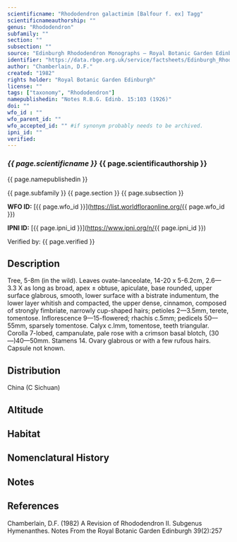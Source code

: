 ```yaml
---
scientificname: "Rhododendron galactimim [Balfour f. ex] Tagg"
scientificnameauthorship: ""
genus: "Rhododendron"
subfamily: ""
section: ""
subsection: ""
source: "Edinburgh Rhododendron Monographs – Royal Botanic Garden Edinburgh"
identifier: "https://data.rbge.org.uk/service/factsheets/Edinburgh_Rhododendron_Monographs.xhtml"
author: "Chamberlain, D.F."
created: "1982"
rights holder: "Royal Botanic Garden Edinburgh"
license: ""
tags: ["taxonomy", "Rhododendron"]
namepublishedin: "Notes R.B.G. Edinb. 15:103 (1926)"
doi: ""
wfo_id : ""
wfo_parent_id: ""
wfo_accepted_id: "" #if synonym probably needs to be archived.                      
ipni_id: ""
verified:
---
```

### _{{ page.scientificname }}_ {{ page.scientificauthorship }}
 {{ page.namepublishedin }}

{{ page.subfamily }} {{ page.section }} {{ page.subsection }}

**WFO ID:** [{{ page.wfo_id }}](https://list.worldfloraonline.org/{{ page.wfo_id }})

**IPNI ID:** [{{ page.ipni_id }}](https://www.ipni.org/n/{{ page.ipni_id }})

Verified by: {{ page.verified }}



## Description
Tree, 5-8m (in the wild). Leaves ovate-lanceolate, 14-20 x 5-6.2cm, 2.6—3.3 X as long as broad, apex ± obtuse, apiculate, base rounded, upper surface glabrous, smooth, lower surface with a bistrate indumentum, the lower layer whitish and compacted, the upper dense, cinnamon, composed of strongly fimbriate, narrowly cup-shaped hairs; petioles 2—3.5mm, terete, tomentose. Inflorescence 9—15-flowered; rhachis c.5mm; pedicels 50—55mm, sparsely tomentose. Calyx c.lmm, tomentose, teeth triangular. Corolla 7-lobed, campanulate, pale rose with a crimson basal blotch, (30—)40—50mm. Stamens 14. Ovary glabrous or with a few rufous hairs. Capsule not known.

## Distribution
China (C Sichuan)

## Altitude


## Habitat


## Nomenclatural History

                       
## Notes


## References

Chamberlain, D.F. (1982) A Revision of Rhododendron II. Subgenus Hymenanthes. Notes From the Royal Botanic Garden Edinburgh 39(2):257
